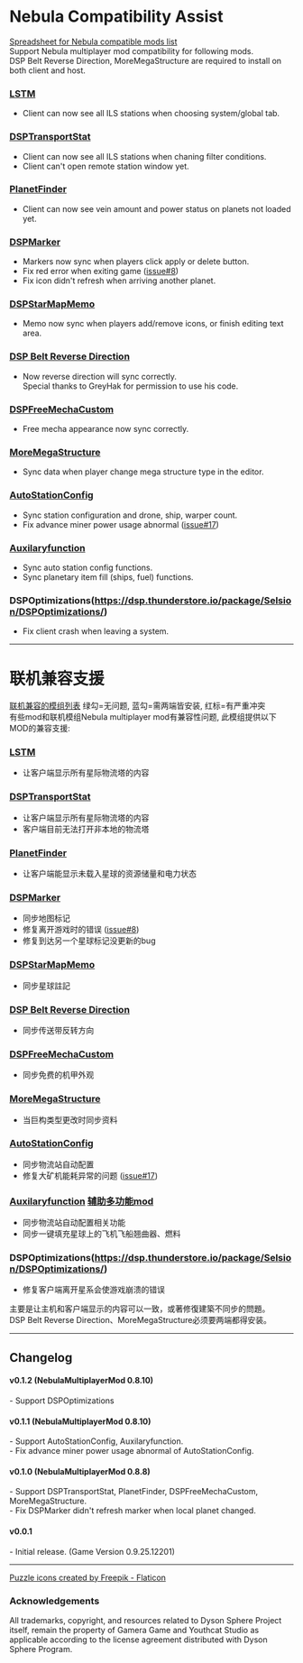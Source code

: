 # Nebula Compatibility Assist

[Spreadsheet for Nebula compatible mods list](https://docs.google.com/spreadsheets/d/193h6sISVHSN_CX4N4XAm03pQYxNl-UfuN468o5ris1s)  
Support Nebula multiplayer mod compatibility for following mods.  
DSP Belt Reverse Direction, MoreMegaStructure are required to install on both client and host.  

### [LSTM](https://dsp.thunderstore.io/package/hetima/LSTM/)
- Client can now see all ILS stations when choosing system/global tab.  

### [DSPTransportStat](https://dsp.thunderstore.io/package/IndexOutOfRange/DSPTransportStat/)
- Client can now see all ILS stations when chaning filter conditions.  
- Client can't open remote station window yet.  

### [PlanetFinder](https://dsp.thunderstore.io/package/hetima/PlanetFinder/)
- Client can now see vein amount and power status on planets not loaded yet.  

### [DSPMarker](https://dsp.thunderstore.io/package/appuns/DSPMarker/)
- Markers now sync when players click apply or delete button.  
- Fix red error when exiting game ([issue#8](https://github.com/appuns/DSPMarker/issues/8))   
- Fix icon didn't refresh when arriving another planet.  

### [DSPStarMapMemo](https://dsp.thunderstore.io/package/appuns/DSPStarMapMemo/)
- Memo now sync when players add/remove icons, or finish editing text area.  

### [DSP Belt Reverse Direction](https://dsp.thunderstore.io/package/GreyHak/DSP_Belt_Reverse_Direction/)
- Now reverse direction will sync correctly.  
  Special thanks to GreyHak for permission to use his code.  

### [DSPFreeMechaCustom](https://dsp.thunderstore.io/package/appuns/DSPFreeMechaCustom/)
- Free mecha appearance now sync correctly.  

### [MoreMegaStructure](https://dsp.thunderstore.io/package/jinxOAO/MoreMegaStructure/)
- Sync data when player change mega structure type in the editor.

### [AutoStationConfig](https://dsp.thunderstore.io/package/Pasukaru/AutoStationConfig/)
- Sync station configuration and drone, ship, warper count.  
- Fix advance miner power usage abnormal ([issue#17](https://github.com/Pasukaru/DSP-Mods/issues/17))  

### [Auxilaryfunction](https://dsp.thunderstore.io/package/blacksnipebiu/Auxilaryfunction/)
- Sync auto station config functions.  
- Sync planetary item fill (ships, fuel) functions.  

### DSPOptimizations(https://dsp.thunderstore.io/package/Selsion/DSPOptimizations/)
- Fix client crash when leaving a system.  

----

# 联机兼容支援

[联机兼容的模组列表](https://docs.google.com/spreadsheets/d/193h6sISVHSN_CX4N4XAm03pQYxNl-UfuN468o5ris1s) 绿勾=无问题, 蓝勾=需两端皆安装, 红标=有严重冲突  
有些mod和联机模组Nebula multiplayer mod有兼容性问题, 此模组提供以下MOD的兼容支援: 

### [LSTM](https://dsp.thunderstore.io/package/hetima/LSTM/)
- 让客户端显示所有星际物流塔的内容  

### [DSPTransportStat](https://dsp.thunderstore.io/package/IndexOutOfRange/DSPTransportStat/)
- 让客户端显示所有星际物流塔的内容  
- 客户端目前无法打开非本地的物流塔  

### [PlanetFinder](https://dsp.thunderstore.io/package/hetima/PlanetFinder/)
- 让客户端能显示未载入星球的资源储量和电力状态  

### [DSPMarker](https://dsp.thunderstore.io/package/appuns/DSPMarker/)
- 同步地图标记  
- 修复离开游戏时的错误 ([issue#8](https://github.com/appuns/DSPMarker/issues/8))  
- 修复到达另一个星球标记没更新的bug  

### [DSPStarMapMemo](https://dsp.thunderstore.io/package/appuns/DSPStarMapMemo/)
- 同步星球註記  

### [DSP Belt Reverse Direction](https://dsp.thunderstore.io/package/GreyHak/DSP_Belt_Reverse_Direction/)
- 同步传送带反转方向
  
### [DSPFreeMechaCustom](https://dsp.thunderstore.io/package/appuns/DSPFreeMechaCustom/)
- 同步免费的机甲外观  

### [MoreMegaStructure](https://dsp.thunderstore.io/package/jinxOAO/MoreMegaStructure/)
- 当巨构类型更改时同步资料  

### [AutoStationConfig](https://dsp.thunderstore.io/package/Pasukaru/AutoStationConfig/)
- 同步物流站自动配置  
- 修复大矿机能耗异常的问题 ([issue#17](https://github.com/Pasukaru/DSP-Mods/issues/17))  

### [Auxilaryfunction](https://dsp.thunderstore.io/package/blacksnipebiu/Auxilaryfunction/) [辅助多功能mod](https://www.bilibili.com/video/BV1SS4y1X75n)
- 同步物流站自动配置相关功能  
- 同步一键填充星球上的飞机飞船翘曲器、燃料  

### DSPOptimizations(https://dsp.thunderstore.io/package/Selsion/DSPOptimizations/)
- 修复客户端离开星系会使游戏崩溃的错误  

主要是让主机和客户端显示的内容可以一致，或著修復建築不同步的問題。  
DSP Belt Reverse Direction、MoreMegaStructure必须要两端都得安装。  

----

## Changelog

#### v0.1.2 (NebulaMultiplayerMod 0.8.10)
\- Support DSPOptimizations  

#### v0.1.1 (NebulaMultiplayerMod 0.8.10)
\- Support AutoStationConfig, Auxilaryfunction.  
\- Fix advance miner power usage abnormal of AutoStationConfig.   

#### v0.1.0 (NebulaMultiplayerMod 0.8.8)
\- Support DSPTransportStat, PlanetFinder, DSPFreeMechaCustom, MoreMegaStructure.  
\- Fix DSPMarker didn't refresh marker when local planet changed.  

#### v0.0.1  
\- Initial release. (Game Version 0.9.25.12201)

----

<a href="https://www.flaticon.com/free-icons/puzzle" title="puzzle icons">Puzzle icons created by Freepik - Flaticon</a>

### Acknowledgements
All trademarks, copyright, and resources related to Dyson Sphere Project itself, remain the property of Gamera Game and Youthcat Studio as applicable according to the license agreement distributed with Dyson Sphere Program.  